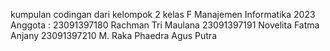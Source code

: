 kumpulan codingan dari kelompok 2 kelas F Manajemen Informatika 2023
Anggota :
23091397180  Rachman Tri Maulana
23091397191  Novelita Fatma Anjany
23091397210  M. Raka Phaedra Agus Putra
